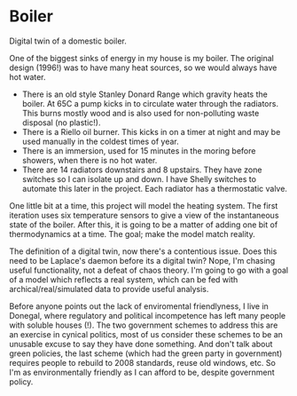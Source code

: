 # Boiler
Digital twin of a domestic boiler.

One of the biggest sinks of energy in my house is my boiler. The original design (1996!) was to have many heat sources, so we would always have hot water. 

- There is an old style Stanley Donard Range which gravity heats the boiler. At 65C a pump kicks in to circulate water through the radiators. This burns mostly wood and is also used for non-polluting waste disposal (no plastic!).
- There is a Riello oil burner. This kicks in on a timer at night and may be used manually in the coldest times of year.
- There is an immersion, used for 15 minutes in the moring before showers, when there is no hot water.
- There are 14 radiators downstairs and 8 upstairs. They have zone switches so I can isolate up and down. I have Shelly switches to automate this later in the project. Each radiator has a thermostatic valve.

One little bit at a time, this project will model the heating system.
The first iteration uses six temperature sensors to give a view of the instantaneous state of the boiler.
After this, it is going to be a matter of adding one bit of thermodynamics at a time.
The goal; make the model match reality.

The definition of a digital twin, now there's a contentious issue. Does this need to be Laplace's daemon before its a digital twin? Nope, I'm chasing useful functionality, not a defeat of chaos theory.
I'm going to go with a goal of a model which reflects a real system, which can be fed with archical/real/simulated data to provide useful analysis. 

Before anyone points out the lack of enviromental friendlyness, I live in Donegal, where regulatory and political incompetence has left many people with soluble houses (!).
The two government schemes to address this are an exercise in cynical politics, most of us consider these schemes to be an unusable excuse to say they have done something.
And don't talk about green policies, the last scheme (which had the green party in government) requires people to rebuild to 2008 standards, reuse old windows, etc.
So I'm as environmentally friendly as I can afford to be, despite government policy.
